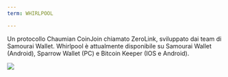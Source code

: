 ```yaml
---
term: WHIRLPOOL

---
```

Un protocollo Chaumian CoinJoin chiamato ZeroLink, sviluppato dai team di Samourai Wallet. Whirlpool è attualmente disponibile su Samourai Wallet (Android), Sparrow Wallet (PC) e Bitcoin Keeper (IOS e Android).

![](../../dictionnaire/assets/44.webp)